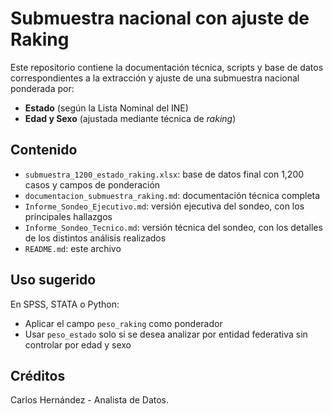 
# Submuestra nacional con ajuste de Raking

Este repositorio contiene la documentación técnica, scripts y base de datos correspondientes a la extracción y ajuste de una submuestra nacional ponderada por:

- **Estado** (según la Lista Nominal del INE)
- **Edad y Sexo** (ajustada mediante técnica de *raking*)

## Contenido

- `submuestra_1200_estado_raking.xlsx`: base de datos final con 1,200 casos y campos de ponderación
- `documentacion_submuestra_raking.md`: documentación técnica completa
- `Informe_Sondeo_Ejecutivo.md`: versión ejecutiva del sondeo, con los principales hallazgos
- `Informe_Sondeo_Tecnico.md`: versión técnica del sondeo, con los detalles de los distintos análisis realizados
- `README.md`: este archivo

## Uso sugerido

En SPSS, STATA o Python:
- Aplicar el campo `peso_raking` como ponderador
- Usar `peso_estado` solo si se desea analizar por entidad federativa sin controlar por edad y sexo

## Créditos

Carlos Hernández - Analista de Datos.
